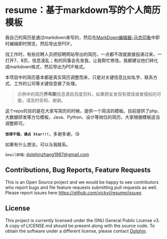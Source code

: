 # resume：基于markdown写的个人简历模板

我自己的简历是通过markdown来写的，然后在[MarkDown编辑器-马克印象](https://maxiang.io/)中即时编辑即时预览，然后导出至PDF。

找工作时，有些应聘人员把招聘网站导出的简历，一点都不改就直接投递过来，一打开7、8页，信息凌乱；有的同事会先发我，让我帮忙修改。我都建议他们转化成markdown格式，然后导出为PDF格式。

本项目中的简历基本都是真实简历调整而来，只是对关键信息比如名字、联系方式、工作的公司等关键信息做了处理。

> 示例中的简历**乔布斯**信息源自百度百科，如果网友发现有错误或者侵权的可能，请及时告知，谢谢。

这个repo的目的是在大家写简历的时候，提供一个简洁的模板。目前提供了php、大数据研发等方位模板，Java、Python、设计等岗位的简历，大家根据模板适当调整即可。

**`觉得不错，请点 Star!!!`**，多谢多谢，😘

如果有什么想法，可以与我联系。

`Gmail邮箱`: dolphinzhang1987@gmail.com

## Contributions, Bug Reports, Feature Requests

This is an Open Source project and we would be happy to see contributors who report bugs and file feature requests
submitting pull requests as well. Please report issues here https://github.com/vickyi/resume/issues

## License

This project is currently licensed under the GNU General Public License v3. A copy of LICENSE.md should be present
along with the source code. To obtain the software under a different license, please contact [Dolphin](dolphinzhang@gmail.com).
